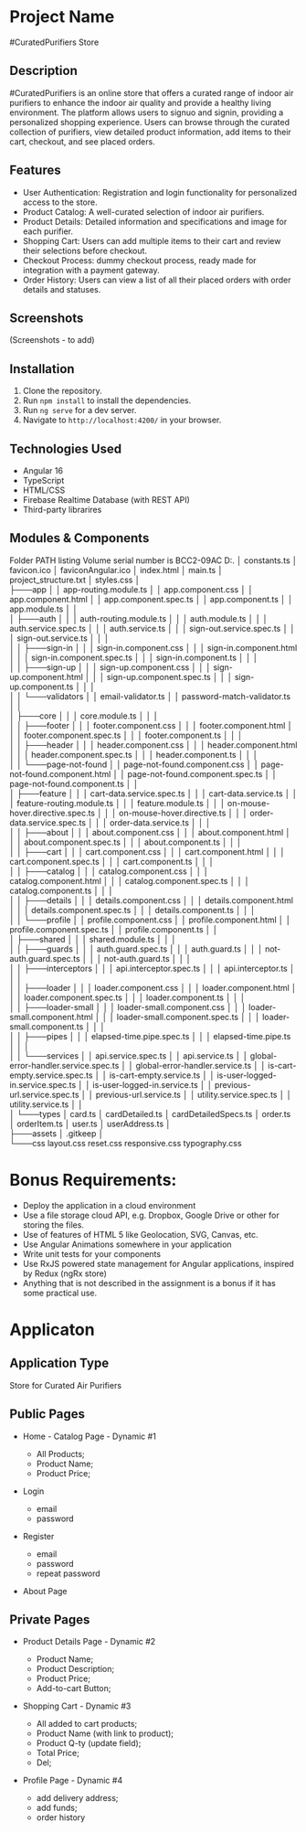 # Project Name
#CuratedPurifiers Store

## Description

#CuratedPurifiers is an online store that offers a curated range of indoor air purifiers to enhance the indoor air quality and provide a healthy living environment. The platform allows users to signuo and signin, providing a personalized shopping experience. Users can browse through the curated collection of purifiers, view detailed product information, add items to their cart, checkout, and see placed orders.

## Features

- User Authentication: Registration and login functionality for personalized access to the store.
- Product Catalog: A well-curated selection of indoor air purifiers.
- Product Details: Detailed information and specifications and image for each purifier.
- Shopping Cart: Users can add multiple items to their cart and review their selections before checkout.
- Checkout Process: dummy checkout process, ready made for integration with a payment gateway.
- Order History: Users can view a list of all their placed orders with order details and statuses.

## Screenshots

(Screenshots - to add)

## Installation

1. Clone the repository.
2. Run `npm install` to install the dependencies.
3. Run `ng serve` for a dev server.
4. Navigate to `http://localhost:4200/` in your browser.

## Technologies Used
- Angular 16
- TypeScript
- HTML/CSS
- Firebase Realtime Database (with REST API)
- Third-party librarires

## Modules & Components 
Folder PATH listing
Volume serial number is BCC2-09AC
D:.
│   constants.ts
│   favicon.ico
│   faviconAngular.ico
│   index.html
│   main.ts
│   project_structure.txt
│   styles.css
│   
├───app
│   │   app-routing.module.ts
│   │   app.component.css
│   │   app.component.html
│   │   app.component.spec.ts
│   │   app.component.ts
│   │   app.module.ts
│   │   
│   ├───auth
│   │   │   auth-routing.module.ts
│   │   │   auth.module.ts
│   │   │   auth.service.spec.ts
│   │   │   auth.service.ts
│   │   │   sign-out.service.spec.ts
│   │   │   sign-out.service.ts
│   │   │   
│   │   ├───sign-in
│   │   │       sign-in.component.css
│   │   │       sign-in.component.html
│   │   │       sign-in.component.spec.ts
│   │   │       sign-in.component.ts
│   │   │       
│   │   ├───sign-up
│   │   │       sign-up.component.css
│   │   │       sign-up.component.html
│   │   │       sign-up.component.spec.ts
│   │   │       sign-up.component.ts
│   │   │       
│   │   └───validators
│   │           email-validator.ts
│   │           password-match-validator.ts
│   │           
│   ├───core
│   │   │   core.module.ts
│   │   │   
│   │   ├───footer
│   │   │       footer.component.css
│   │   │       footer.component.html
│   │   │       footer.component.spec.ts
│   │   │       footer.component.ts
│   │   │       
│   │   ├───header
│   │   │       header.component.css
│   │   │       header.component.html
│   │   │       header.component.spec.ts
│   │   │       header.component.ts
│   │   │       
│   │   └───page-not-found
│   │           page-not-found.component.css
│   │           page-not-found.component.html
│   │           page-not-found.component.spec.ts
│   │           page-not-found.component.ts
│   │           
│   ├───feature
│   │   │   cart-data.service.spec.ts
│   │   │   cart-data.service.ts
│   │   │   feature-routing.module.ts
│   │   │   feature.module.ts
│   │   │   on-mouse-hover.directive.spec.ts
│   │   │   on-mouse-hover.directive.ts
│   │   │   order-data.service.spec.ts
│   │   │   order-data.service.ts
│   │   │   
│   │   ├───about
│   │   │       about.component.css
│   │   │       about.component.html
│   │   │       about.component.spec.ts
│   │   │       about.component.ts
│   │   │       
│   │   ├───cart
│   │   │       cart.component.css
│   │   │       cart.component.html
│   │   │       cart.component.spec.ts
│   │   │       cart.component.ts
│   │   │       
│   │   ├───catalog
│   │   │       catalog.component.css
│   │   │       catalog.component.html
│   │   │       catalog.component.spec.ts
│   │   │       catalog.component.ts
│   │   │       
│   │   ├───details
│   │   │       details.component.css
│   │   │       details.component.html
│   │   │       details.component.spec.ts
│   │   │       details.component.ts
│   │   │       
│   │   └───profile
│   │           profile.component.css
│   │           profile.component.html
│   │           profile.component.spec.ts
│   │           profile.component.ts
│   │           
│   ├───shared
│   │   │   shared.module.ts
│   │   │   
│   │   ├───guards
│   │   │       auth.guard.spec.ts
│   │   │       auth.guard.ts
│   │   │       not-auth.guard.spec.ts
│   │   │       not-auth.guard.ts
│   │   │       
│   │   ├───interceptors
│   │   │       api.interceptor.spec.ts
│   │   │       api.interceptor.ts
│   │   │       
│   │   ├───loader
│   │   │       loader.component.css
│   │   │       loader.component.html
│   │   │       loader.component.spec.ts
│   │   │       loader.component.ts
│   │   │       
│   │   ├───loader-small
│   │   │       loader-small.component.css
│   │   │       loader-small.component.html
│   │   │       loader-small.component.spec.ts
│   │   │       loader-small.component.ts
│   │   │       
│   │   ├───pipes
│   │   │       elapsed-time.pipe.spec.ts
│   │   │       elapsed-time.pipe.ts
│   │   │       
│   │   └───services
│   │           api.service.spec.ts
│   │           api.service.ts
│   │           global-error-handler.service.spec.ts
│   │           global-error-handler.service.ts
│   │           is-cart-empty.service.spec.ts
│   │           is-cart-empty.service.ts
│   │           is-user-logged-in.service.spec.ts
│   │           is-user-logged-in.service.ts
│   │           previous-url.service.spec.ts
│   │           previous-url.service.ts
│   │           utility.service.spec.ts
│   │           utility.service.ts
│   │           
│   └───types
│           card.ts
│           cardDetailed.ts
│           cardDetailedSpecs.ts
│           order.ts
│           orderItem.ts
│           user.ts
│           userAddress.ts
│           
├───assets
│       .gitkeep
│       
└───css
        layout.css
        reset.css
        responsive.css
        typography.css
        


# Bonus Requirements:
* Deploy the application in a cloud environment
* Use a file storage cloud API, e.g. Dropbox, Google Drive or other for storing the files.
* Use of features of HTML 5 like Geolocation, SVG, Canvas, etc.
* Use Angular Animations somewhere in your application
* Write unit tests for your components
* Use RxJS powered state management for Angular applications, inspired by Redux (ngRx store)
* Anything that is not described in the assignment is a bonus if it has some practical use.

# Applicaton

## Application Type
Store for Curated Air Purifiers

## Public Pages
* Home - Catalog Page - Dynamic #1
    - All Products;
    - Product Name;
    - Product Price;

* Login
    - email
    - password
    
* Register
    - email
    - password
    - repeat password

* About Page

## Private Pages

* Product Details Page - Dynamic #2
    - Product Name;
    - Product Description;
    - Product Price;
    - Add-to-cart Button;

* Shopping Cart - Dynamic #3
    - All added to cart products;
    - Product Name (with link to product);
    - Product Q-ty (update field);
    - Total Price;
    - Del;

* Profile Page - Dynamic #4
    - add delivery address;
    - add funds;
    - order history

